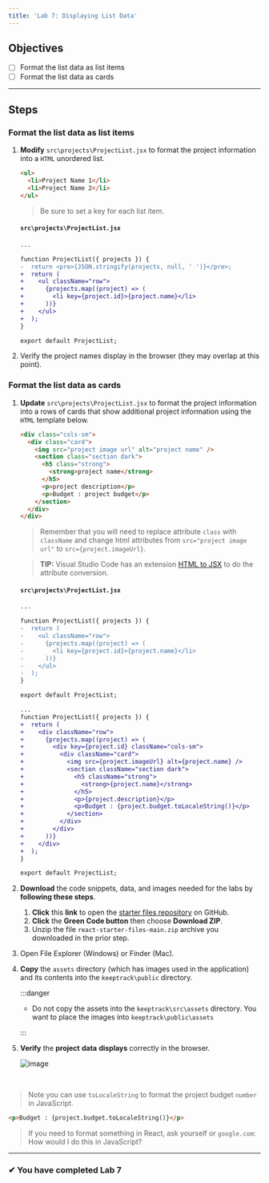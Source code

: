 ```yaml
---
title: 'Lab 7: Displaying List Data'
---
```


## Objectives

- [ ] Format the list data as list items
- [ ] Format the list data as cards

---

## Steps

### Format the list data as list items

1. **Modify** `src\projects\ProjectList.jsx` to format the project information into a `HTML` unordered list.

   ```html
   <ul>
     <li>Project Name 1</li>
     <li>Project Name 2</li>
   </ul>
   ```

   > Be sure to set a key for each list item.

   #### `src\projects\ProjectList.jsx`

   ```diff
   ...

   function ProjectList({ projects }) {
   -  return <pre>{JSON.stringify(projects, null, ' ')}</pre>;
   +  return (
   +    <ul className="row">
   +      {projects.map((project) => (
   +        <li key={project.id}>{project.name}</li>
   +      ))}
   +    </ul>
   +  );
   }

   export default ProjectList;
   ```

2. Verify the project names display in the browser (they may overlap at this point).

### Format the list data as cards

1. **Update** `src\projects\ProjectList.jsx` to format the project information into a rows of cards that show additional project information using the `HTML` template below.

   ```html
   <div class="cols-sm">
     <div class="card">
       <img src="project image url" alt="project name" />
       <section class="section dark">
         <h5 class="strong">
           <strong>project name</strong>
         </h5>
         <p>project description</p>
         <p>Budget : project budget</p>
       </section>
     </div>
   </div>
   ```

   > Remember that you will need to replace attribute `class` with `className` and change html attributes from `src="project image url"` to `src={project.imageUrl}`.

   > **TIP:** Visual Studio Code has an extension [HTML to JSX](https://marketplace.visualstudio.com/items?itemName=riazxrazor.html-to-jsx) to do the attribute conversion.

   #### `src\projects\ProjectList.jsx`

   ```diff
   ...

   function ProjectList({ projects }) {
   -  return (
   -    <ul className="row">
   -      {projects.map((project) => (
   -        <li key={project.id}>{project.name}</li>
   -      ))}
   -    </ul>
   -  );
   }

   export default ProjectList;
   ```

   ```diff
   ...
   function ProjectList({ projects }) {
   +  return (
   +    <div className="row">
   +      {projects.map((project) => (
   +        <div key={project.id} className="cols-sm">
   +          <div className="card">
   +            <img src={project.imageUrl} alt={project.name} />
   +            <section className="section dark">
   +              <h5 className="strong">
   +                <strong>{project.name}</strong>
   +              </h5>
   +              <p>{project.description}</p>
   +              <p>Budget : {project.budget.toLocaleString()}</p>
   +            </section>
   +          </div>
   +        </div>
   +      ))}
   +    </div>
   +  );
   }

   export default ProjectList;
   ```

1. **Download** the code snippets, data, and images needed for the labs by **following these steps**.
   1. **Click** this **link** to open the [starter files repository](https://github.com/craigmckeachie/react-starter-files) on GitHub.
   2. **Click** the **Green Code button** then choose **Download ZIP**.
   3. Unzip the file `react-starter-files-main.zip` archive you downloaded in the prior step.
1. Open File Explorer (Windows) or Finder (Mac).
1. **Copy** the `assets` directory (which has images used in the application) and its contents into the `keeptrack\public` directory.

   :::danger

   - Do not copy the assets into the `keeptrack\src\assets` directory. You want to place the images into `keeptrack\public\assets`

   :::

1. **Verify** the **project** **data** **displays** correctly in the browser.

   ![image](https://user-images.githubusercontent.com/1474579/64892497-89d2f400-d642-11e9-84b2-ee9463c6192f.png)

<br/>

> Note you can use `toLocaleString` to format the project budget `number` in JavaScript.

```html
<p>Budget : {project.budget.toLocaleString()}</p>
```

> If you need to format something in React, ask yourself or `google.com`: How would I do this in JavaScript?

---

### &#10004; You have completed Lab 7
